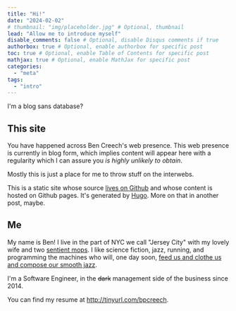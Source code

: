 ```yaml
---
title: "Hi!"
date: "2024-02-02"
# thumbnail: "img/placeholder.jpg" # Optional, thumbnail
lead: "Allow me to introduce myself"
disable_comments: false # Optional, disable Disqus comments if true
authorbox: true # Optional, enable authorbox for specific post
toc: true # Optional, enable Table of Contents for specific post
mathjax: true # Optional, enable MathJax for specific post
categories:
  - "meta"
tags:
  - "intro"
---
```


I'm a blog sans database?

<!--more-->

## This site

You have happened across Ben Creech's web presence. This web presence is
currently in blog form, which implies content will appear here with a regularity
which I can assure you _is highly unlikely to obtain_.

Mostly this is just a place for me to throw stuff on the interwebs.

This is a static site whose source
[lives on Github](https://github.com/bpcreech/blog) and whose content is hosted
on Github pages. It's generated by [Hugo](https://gohugo.io/). More on that in
another post, maybe.

## Me

My name is Ben! I live in the part of NYC we call "Jersey City" with my lovely
wife and two
[sentient mops](https://www.reddit.com/r/ProperAnimalNames/comments/10tal63/sentient_mop/).
I like science fiction, jazz, running, and programming the machines who will,
one day soon,
[feed us and clothe us and compose our smooth jazz](https://www.youtube.com/watch?v=3meRSfFsCkc).

I'm a Software Engineer, in the ~~dark~~ management side of the business
since 2014.

You can find my resume at http://tinyurl.com/bpcreech.
